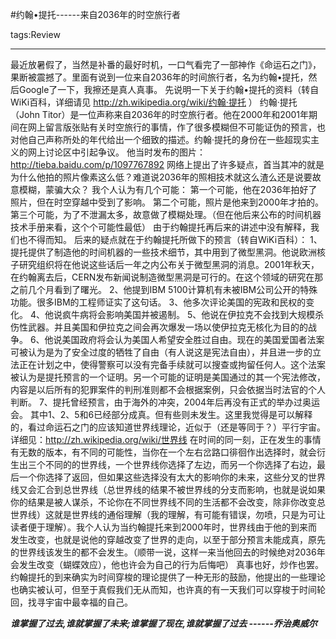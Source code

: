 #约翰•提托------来自2036年的时空旅行者

tags:Review

----
最近放暑假了，当然是补番的最好时机，一口气看完了一部神作《命运石之门》，果断被震撼了。里面有说到一位来自2036年的时间旅行者，名为约翰•提托，然后Google了一下，我擦还是真人真事。 
先说明一下关于约翰•提托的资料（转自WiKi百科，详细请见 http://zh.wikipedia.org/wiki/约翰·提托 ） 
约翰·提托（John Titor）是一位声称来自2036年的时空旅行者。他在2000年和2001年期间在网上留言版张贴有关时空旅行的事情，作了很多模糊但不可能证伪的预言，也对他自己声称所处的年代给出一个细致的描述。约翰·提托的身份在一些超现实主义的网上讨论区中引起争议。 
他当时发布的图片：http://tieba.baidu.com/p/1097767892 
网络上提出了许多疑点，首当其冲的就是为什么他拍的照片像素这么低？难道说2036年的照相技术就这么渣么还是说要故意模糊，蒙骗大众？ 
我个人认为有几个可能： 
第一个可能，他在2036年拍好了照片，但在时空穿越中受到了影响。 
第二个可能，照片是他来到2000年才拍的。 
第三个可能，为了不泄漏太多，故意做了模糊处理。（但在他后来公布的时间机器技术手册来看，这个个可能性最低） 
由于约翰提托再后来的讲述中没有解释，我们也不得而知。 
后来的疑点就在于约翰提托所做下的预言（转自WiKi百科）： 
    1、提托提供了制造他的时间机器的一些技术细节，其中用到了微型黑洞。他说欧洲核子研究组织将在他说这些话后一年之内公布关于微型黑洞的消息。2001年秋天，在约翰离去后，CERN发布新闻说制造微型黑洞是可行的。在这个领域的研究在那之前几个月看到了曙光。 
    2、他提到IBM 5100计算机有未被IBM公司公开的特殊功能。很多IBM的工程师证实了这句话。 
    3、他多次评论美国的宪政和民权的变化。 
    4、他说疯牛病将会影响美国并被遏制。 
    5、他说在伊拉克不会找到大规模杀伤性武器。并且美国和伊拉克之间会再次爆发一场以使伊拉克无核化为目的的战争。 
    6、他说美国政府将会认为美国人希望安全胜过自由。现在的美国爱国者法案可被认为是为了安全过度的牺牲了自由（有人说这是宪法自由），并且进一步的立法正在计划之中，使得警察可以没有完备手续就可以搜查或拘留任何人。这个法案被认为是提托预言的一个证明。另一个可能的证明是美国通过的其一个宪法修改，内容是以后所有的犯罪案件的判刑准则都不会根据案例，只会依据当时法官的个人判断。 
    7、提托曾经预言，由于海外的冲突，2004年后再没有正式的举办过奥运会。 
其中1、2、5和6已经部分成真。但有些则未发生。这里我觉得是可以解释的，看过命运石之门的应该知道世界线理论，近似于（还是等同于？）平行宇宙。详细见：http://zh.wikipedia.org/wiki/世界线 
在时间的同一刻，正在发生的事情有无数的版本，有不同的可能性，当你在一个左右岔路口徘徊作出选择时，就会衍生出三个不同的的世界线，一个世界线你选择了左边，而另一个你选择了右边，最后一个你选择了返回，但如果这些选择没有太大的影响你的未来，这些分叉的世界线又会汇合到总世界线（总世界线的结果不被世界线的分支而影响，也就是说如果你的结果是被人谋杀，不论你在不同世界线不同的生活都不会改变，除非你改变总世界线）这就是世界线的通俗理解（我的理解，有可能有错误，勿喷，只是为可让读者便于理解）。我个人认为当约翰提托来到2000年时，世界线由于他的到来而发生改变，也就是说他的穿越改变了世界的走向，以至于部分预言未能成真，原先的世界线该发生的都不会发生。（顺带一说，这样一来当他回去的时候绝对2036年会发生改变（蝴蝶效应），他也许会为自己的行为后悔吧） 
真事也好，炒作也罢。约翰提托的到来确实为时间穿梭的理论提供了一种无形的鼓励，他提出的一些理论也确实被认可，但至于真假我们无从而知，也许真的有一天我们可以穿梭于时间轮回，找寻宇宙中最幸福的自己。 

***谁掌握了过去,谁就掌握了未来;谁掌握了现在,谁就掌握了过去  ------乔治奥威尔***
